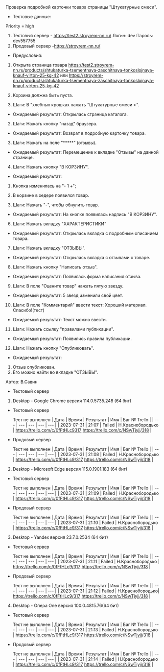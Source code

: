 Проверка подробной карточки товара страницы "Штукатурные смеси".

* Тестовые данные: 

Priority = high

1. Тестовый сервер - https://test2.stroyrem-nn.ru/
Логин: dev
Пароль: dev557755
2. Продовый сервер -https://stroyrem-nn.ru/

* Предусловия:
1. Открыта страница товара 
https://test2.stroyrem-nn.ru/products/shtukaturka-tsementnaya-zaschitnaya-tonkoslojnaya-knauf-virton-25-kg-42 
или 
https://stroyrem-nn.ru/products/shtukaturka-tsementnaya-zaschitnaya-tonkoslojnaya-knauf-virton-25-kg-42
2. Корзина должна быть пуста.

1. Шаги:
В "хлебных крошках нажать "Штукатурные смеси >".

* Ожидаемый результат:
Открылась страница каталога.

2. Шаги:
Нажать кнопку "назад" браузера.

* Ожидаемый результат:
Возврат в подробную карточку товара.

3. Шаги:
Нажать на поле "*****" (отзывы).

* Ожидаемый результат:
Перемещение к вкладке "Отзывы" на данной странице.

4. Шаги:
Нажать кнопку "В КОРЗИНУ".

* Ожидаемый результат:
1. Кнопка изменилась на "- 1 +";
2. В корзине в хедере появился товар.

5. Шаги:
Нажать "-", чтобы обнулить товар.

* Ожидаемый результат:
На кнопке появилась надпись "В КОРЗИНУ".

6. Шаги:
Нажать вкладку "ХАРАКТЕРИСТИКИ"

* Ожидаемый результат:
Открылась вкладка с подробным описанием товара.

7. Шаги:
Нажать вкладку "ОТЗЫВЫ".

* Ожидаемый результат:
Открылась вкладка с отзывами о товаре.

8. Шаги:
Нажать кнопку "Написать отзыв".

* Ожидаемый результат:
Появилась форма написания отзыва.

9. Шаги:
В поле "Оцените товар" нажать пятую звезду.

* Ожидаемый результат:
5 звезд изменили свой цвет.

10. Шаги:
В поле "Комментарий" ввести текст: Хороший материал. Спасибо!(тест)

* Ожидаемый результат:
Текст можно ввести.

11. Шаги:
Нажать ссылку "правилами публикации".

* Ожидаемый результат:
Появились правила публикации.

12. Шаги:
Нажать кнопку "Опубликовать".

* Ожидаемый результат:
1. Отзыв опубликован.
2. Его можно найти во вкладке "ОТЗЫВЫ".

Автор: В.Савин             

* Тестовый сервер 

1. Desktop - Google Chrome версия 114.0.5735.248 (64 бит)

* Тестовый сервер 

  Тест не выполнен
| Дата | Время | Результат | Имя | Баг № Trello |
| --- | --- | --- | --- | --- |
| 2023-07-31 | 21:07 | Failed | Н.Краснобородько | https://trello.com/c/0fFtHLc9317    https://trello.com/c/NSwTjyjj/318 | 

* Продовый сервер

  Тест не выполнен
| Дата | Время | Результат | Имя | Баг № Trello |
| --- | --- | --- | --- | --- |
| 2023-07-31 | 21:08 | Failed | Н.Краснобородько | https://trello.com/c/0fFtHLc9/317   https://trello.com/c/NSwTjyjj/318 | 


2. Desktop - Microsoft Edge версия 115.0.1901.183 (64 бит)

* Тестовый сервер

  Тест не выполнен
| Дата | Время | Результат | Имя | Баг № Trello |
| --- | --- | --- | --- | --- |
| 2023-07-31 | 21:09 | Failed | Н.Краснобородько | https://trello.com/c/0fFtHLc9/317   https://trello.com/c/NSwTjyjj/318 | 

* Продовый сервер

  Тест не выполнен
| Дата | Время | Результат | Имя | Баг № Trello |
| --- | --- | --- | --- | --- |
| 2023-07-31 | 21:10 | Failed | Н.Краснобородько | https://trello.com/c/0fFtHLc9/317   https://trello.com/c/NSwTjyjj/318 | 


3. Desktop - Yandex версия 23.7.0.2534 (64 бит)

* Тестовый сервер 

  Тест не выполнен
| Дата | Время | Результат | Имя | Баг № Trello |
| --- | --- | --- | --- | --- |
| 2023-07-31 | 21:11 | Failed | Н.Краснобородько | https://trello.com/c/0fFtHLc9/317  https://trello.com/c/NSwTjyjj/318 | 

* Продовый сервер

  Тест не выполнен
| Дата | Время | Результат | Имя | Баг № Trello |
| --- | --- | --- | --- | --- |
| 2023-07-31 | 21:12 | Failed | Н.Краснобородько| https://trello.com/c/0fFtHLc9/317  https://trello.com/c/NSwTjyjj/318 | 


4. Desktop - Опера One версия 100.0.4815.76(64 бит)

* Тестовый сервер  

  Тест не выполнен
| Дата | Время | Результат | Имя | Баг № Trello |
| --- | --- | --- | --- | --- |
| 2023-07-31 | 21:13 | Failed | Н.Краснобородько | https://trello.com/c/0fFtHLc9/317  https://trello.com/c/NSwTjyjj/318 | 

* Продовый сервер

  Тест не выполнен
| Дата | Время | Результат | Имя | Баг № Trello |
| --- | --- | --- | --- | --- |
| 2023-07-31 | 21:14 | Failed | Н.Краснобородько | https://trello.com/c/0fFtHLc9/317  https://trello.com/c/NSwTjyjj/318 |


